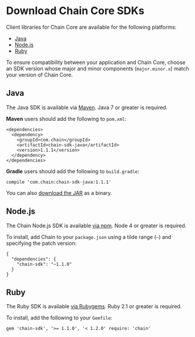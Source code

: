 # Download Chain Core SDKs

Client libraries for Chain Core are available for the following platforms:

- [Java](#java)
- [Node.js](#node-js)
- [Ruby](#ruby)

To ensure compatibility between your application and Chain Core, choose an SDK version whose major and minor components (`major.minor.x`) match your version of Chain Core.

## Java

The Java SDK is available via [Maven](https://search.maven.org/#search%7Cga%7C1%7Cchain-sdk-java). Java 7 or greater is required.

**Maven** users should add the following to `pom.xml`:

```
<dependencies>
  <dependency>
    <groupId>com.chain</groupId>
    <artifactId>chain-sdk-java</artifactId>
    <version>1.1.1</version>
  </dependency>
</dependencies>
```

**Gradle** users should add the following to `build.gradle`:

```
compile 'com.chain:chain-sdk-java:1.1.1'
```

You can also [download the JAR](https://search.maven.org/remotecontent?filepath=com/chain/chain-sdk-java/1.1.0/chain-sdk-java-1.1.1.jar) as a binary.

## Node.js

The Chain Node.js SDK is available [via npm](https://www.npmjs.com/package/chain-sdk). Node 4 or greater is required.

To install, add Chain to your `package.json` using a tilde range (`~`) and specifying the patch version:

```
{
  "dependencies": {
    "chain-sdk": "~1.1.0"
  }
}
```

## Ruby

The Ruby SDK is available [via Rubygems](https://rubygems.org/gems/chain-sdk). Ruby 2.1 or greater is required.

To install, add the following to your `Gemfile`:

```
gem 'chain-sdk', '>= 1.1.0', '< 1.2.0' require: 'chain'
```
